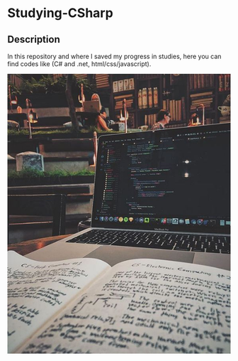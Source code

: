 # Studying-CSharp

## Description
In this repository and where I saved my progress in studies, here you can find codes like (C# and .net, html/css/javascript).

<img src='https://github.com/lycan-nt/my_portyfolio/blob/master/img.jpg'>

